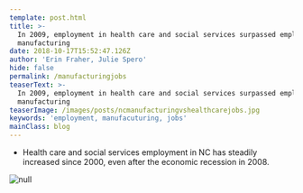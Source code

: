 ```yaml
---
template: post.html
title: >-
  In 2009, employment in health care and social services surpassed employment in
  manufacturing 
date: 2018-10-17T15:52:47.126Z
author: 'Erin Fraher, Julie Spero'
hide: false
permalink: /manufacturingjobs
teaserText: >-
  In 2009, employment in health care and social services surpassed employment in
  manufacturing 
teaserImage: /images/posts/ncmanufacturingvshealthcarejobs.jpg
keywords: 'employment, manufacuturing, jobs'
mainClass: blog
---
```

* Health care and social services employment in NC has steadily increased since 2000, even after the economic recession in 2008.

![null](/images/posts/ncmanufacturingvshealthcarejobs.jpg)
